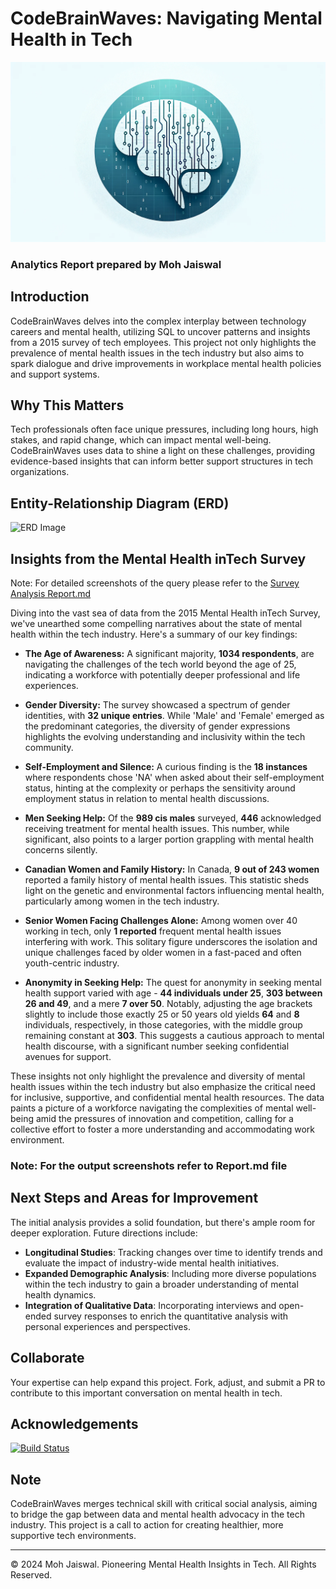 # CodeBrainWaves: Navigating Mental Health in Tech

![Header Image](CodeBrainWavesHeader.webp)
### Analytics Report prepared by Moh Jaiswal

## Introduction

CodeBrainWaves delves into the complex interplay between technology careers and mental health, utilizing SQL to uncover patterns and insights from a 2015 survey of tech employees. This project not only highlights the prevalence of mental health issues in the tech industry but also aims to spark dialogue and drive improvements in workplace mental health policies and support systems.

## Why This Matters

Tech professionals often face unique pressures, including long hours, high stakes, and rapid change, which can impact mental well-being. CodeBrainWaves uses data to shine a light on these challenges, providing evidence-based insights that can inform better support structures in tech organizations.

## Entity-Relationship Diagram (ERD)

![ERD Image](SQLERD.png)

## Insights from the Mental Health inTech Survey

Note: For detailed screenshots of the query please refer to the [Survey Analysis Report.md](https://github.com/mohjaiswal/CodeBrainWaves/blob/main/Survey%20Analysis%20Report.md)

Diving into the vast sea of data from the 2015 Mental Health inTech Survey, we've unearthed some compelling narratives about the state of mental health within the tech industry. Here's a summary of our key findings:

- **The Age of Awareness:** A significant majority, **1034 respondents**, are navigating the challenges of the tech world beyond the age of 25, indicating a workforce with potentially deeper professional and life experiences.

- **Gender Diversity:** The survey showcased a spectrum of gender identities, with **32 unique entries**. While 'Male' and 'Female' emerged as the predominant categories, the diversity of gender expressions highlights the evolving understanding and inclusivity within the tech community.

- **Self-Employment and Silence:** A curious finding is the **18 instances** where respondents chose 'NA' when asked about their self-employment status, hinting at the complexity or perhaps the sensitivity around employment status in relation to mental health discussions.

- **Men Seeking Help:** Of the **989 cis males** surveyed, **446** acknowledged receiving treatment for mental health issues. This number, while significant, also points to a larger portion grappling with mental health concerns silently.

- **Canadian Women and Family History:** In Canada, **9 out of 243 women** reported a family history of mental health issues. This statistic sheds light on the genetic and environmental factors influencing mental health, particularly among women in the tech industry.

- **Senior Women Facing Challenges Alone:** Among women over 40 working in tech, only **1 reported** frequent mental health issues interfering with work. This solitary figure underscores the isolation and unique challenges faced by older women in a fast-paced and often youth-centric industry.

- **Anonymity in Seeking Help:** The quest for anonymity in seeking mental health support varied with age - **44 individuals under 25**, **303 between 26 and 49**, and a mere **7 over 50**. Notably, adjusting the age brackets slightly to include those exactly 25 or 50 years old yields **64** and **8** individuals, respectively, in those categories, with the middle group remaining constant at **303**. This suggests a cautious approach to mental health discourse, with a significant number seeking confidential avenues for support.

These insights not only highlight the prevalence and diversity of mental health issues within the tech industry but also emphasize the critical need for inclusive, supportive, and confidential mental health resources. The data paints a picture of a workforce navigating the complexities of mental well-being amid the pressures of innovation and competition, calling for a collective effort to foster a more understanding and accommodating work environment.

### **Note: For the output screenshots refer to Report.md file**

## Next Steps and Areas for Improvement

The initial analysis provides a solid foundation, but there's ample room for deeper exploration. Future directions include:

- **Longitudinal Studies**: Tracking changes over time to identify trends and evaluate the impact of industry-wide mental health initiatives.
- **Expanded Demographic Analysis**: Including more diverse populations within the tech industry to gain a broader understanding of mental health dynamics.
- **Integration of Qualitative Data**: Incorporating interviews and open-ended survey responses to enrich the quantitative analysis with personal experiences and perspectives.

## Collaborate

Your expertise can help expand this project. Fork, adjust, and submit a PR to contribute to this important conversation on mental health in tech.

## Acknowledgements

[![Build Status](https://img.shields.io/badge/Build-Passing-brightgreen)](https://github.com/mohjaiswal/CodeBrainWaves)

## Note

CodeBrainWaves merges technical skill with critical social analysis, aiming to bridge the gap between data and mental health advocacy in the tech industry. This project is a call to action for creating healthier, more supportive tech environments.

---

© 2024 Moh Jaiswal. Pioneering Mental Health Insights in Tech. All Rights Reserved.
